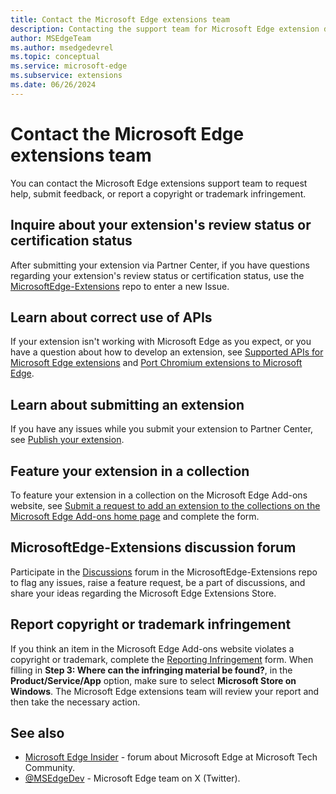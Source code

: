 ```yaml
---
title: Contact the Microsoft Edge extensions team
description: Contacting the support team for Microsoft Edge extension development.
author: MSEdgeTeam
ms.author: msedgedevrel
ms.topic: conceptual
ms.service: microsoft-edge
ms.subservice: extensions
ms.date: 06/26/2024
---
```

# Contact the Microsoft Edge extensions team

<!-- 
existing h2 sections:

Inquire about your extension's review status or certification status
Learn about correct use of APIs
Learn about submitting an extension
Feature your extension in a collection
Participate in the discussion forum
Report copyright or trademark infringement

h2 sections per draft outline (July 3 2024):

Request help or submit feedback
Report copyright or trademark infringement
Log your tickets via Partner Center
Connect with Community
-->

You can contact the Microsoft Edge extensions support team to request help, submit feedback, or report a copyright or trademark infringement.


<!-- ====================================================================== -->
## Inquire about your extension's review status or certification status

After submitting your extension via Partner Center, if you have questions regarding your extension's review status or certification status, use the [MicrosoftEdge-Extensions](https://github.com/microsoft/MicrosoftEdge-Extensions/issues/new/choose) repo to enter a new Issue.


<!-- ====================================================================== -->
## Learn about correct use of APIs

If your extension isn't working with Microsoft Edge as you expect, or you have a question about how to develop an extension, see [Supported APIs for Microsoft Edge extensions](../developer-guide/api-support.md) and [Port Chromium extensions to Microsoft Edge](../developer-guide/port-chrome-extension.md).


<!-- ====================================================================== -->
## Learn about submitting an extension

If you have any issues while you submit your extension to Partner Center, see [Publish your extension](publish-extension.md).


<!-- ====================================================================== -->
## Feature your extension in a collection

To feature your extension in a collection on the Microsoft Edge Add-ons website, see [Submit a request to add an extension to the collections on the Microsoft Edge Add-ons home page](https://forms.office.com/Pages/ResponsePage.aspx?id=v4j5cvGGr0GRqy180BHbRw01UwyBfAxNna_1ZkP3X2VUN0lBSU1YMEU3VFY0VURRODEwSjgwU00yRy4u) and complete the form.


<!-- ====================================================================== -->
## MicrosoftEdge-Extensions discussion forum

Participate in the [Discussions](https://github.com/microsoft/MicrosoftEdge-Extensions/discussions) forum in the MicrosoftEdge-Extensions repo to flag any issues, raise a feature request, be a part of discussions, and share your ideas regarding the Microsoft Edge Extensions Store.


<!-- ====================================================================== -->
## Report copyright or trademark infringement

If you think an item in the Microsoft Edge Add-ons website violates a copyright or trademark, complete the [Reporting Infringement](https://www.microsoft.com/concern/dmca) form.  When filling in **Step 3: Where can the infringing material be found?**, in the **Product/Service/App** option, make sure to select **Microsoft Store on Windows**.  The Microsoft Edge extensions team will review your report and then take the necessary action.


<!-- ====================================================================== -->
## See also

* [Microsoft Edge Insider](https://techcommunity.microsoft.com/t5/microsoft-edge-insider/ct-p/MicrosoftEdgeInsider) - forum about Microsoft Edge at Microsoft Tech Community.
* [@MSEdgeDev](https://twitter.com/msedgedev/) - Microsoft Edge team on X (Twitter).
